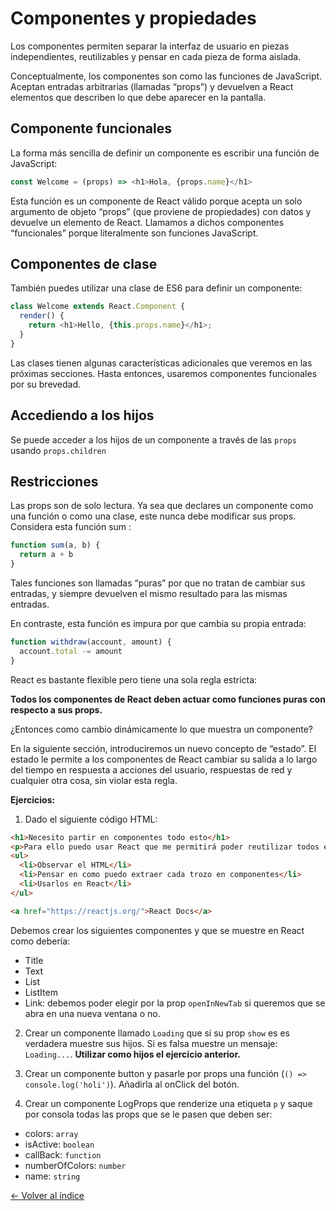 # Componentes y propiedades

Los componentes permiten separar la interfaz de usuario en piezas independientes, reutilizables y pensar en cada pieza de forma aislada.

Conceptualmente, los componentes son como las funciones de JavaScript. Aceptan entradas arbitrarias (llamadas “props”) y devuelven a React elementos que describen lo que debe aparecer en la pantalla.

## Componente funcionales

La forma más sencilla de definir un componente es escribir una función de JavaScript:

```js
const Welcome = (props) => <h1>Hola, {props.name}</h1>
```

Esta función es un componente de React válido porque acepta un solo argumento de objeto “props” (que proviene de propiedades) con datos y devuelve un elemento de React. Llamamos a dichos componentes “funcionales” porque literalmente son funciones JavaScript.

## Componentes de clase

También puedes utilizar una clase de ES6 para definir un componente:


```js
class Welcome extends React.Component {
  render() {
    return <h1>Hello, {this.props.name}</h1>;
  }
}
```

Las clases tienen algunas características adicionales que veremos en las próximas secciones. Hasta entonces, usaremos componentes funcionales por su brevedad.

## Accediendo a los hijos

Se puede acceder a los hijos de un componente a través de las `props` usando `props.children`

## Restricciones

Las props son de solo lectura. Ya sea que declares un componente como una función o como una clase, este nunca debe modificar sus props. Considera esta función sum :

```js
function sum(a, b) {
  return a + b
}
```

Tales funciones son llamadas “puras” por que no tratan de cambiar sus entradas, y siempre devuelven el mismo resultado para las mismas entradas.

En contraste, esta función es impura por que cambia su propia entrada:

```js
function withdraw(account, amount) {
  account.total -= amount
}
```

React es bastante flexible pero tiene una sola regla estricta:

**Todos los componentes de React deben actuar como funciones puras con respecto a sus props.**

¿Entonces como cambio dinámicamente lo que muestra un componente?

En la siguiente sección, introduciremos un nuevo concepto de “estado”. El estado le permite a los componentes de React cambiar su salida a lo largo del tiempo en respuesta a acciones del usuario, respuestas de red y cualquier otra cosa, sin violar esta regla.

**Ejercicios:**

1. Dado el siguiente código HTML:

```html
<h1>Necesito partir en componentes todo esto</h1>
<p>Para ello puedo usar React que me permitirá poder reutilizar todos esos componentes. Para ello tengo que:</p>
<ul>
  <li>Observar el HTML</li>
  <li>Pensar en como puedo extraer cada trozo en componentes</li>
  <li>Usarlos en React</li>
</ul>

<a href="https://reactjs.org/">React Docs</a>
```
Debemos crear los siguientes componentes y que se muestre en React como debería:
* Title
* Text
* List
* ListItem
* Link: debemos poder elegir por la prop `openInNewTab` si queremos que se abra en una nueva ventana o no.

2. Crear un componente llamado `Loading` que si su prop `show` es es verdadera muestre sus hijos. Si es falsa muestre un mensaje: `Loading...`. **Utilizar como hijos el ejercicio anterior.**

3. Crear un componente button y pasarle por props una función (`() => console.log('holi')`). Añadirla al onClick del botón.

4. Crear un componente LogProps que renderize una etiqueta `p` y saque por consola todas las props que se le pasen que deben ser:
  * colors: `array`
  * isActive: `boolean`
  * callBack: `function`
  * numberOfColors: `number`
  * name: `string`


[<- Volver al índice](./../README.md)

